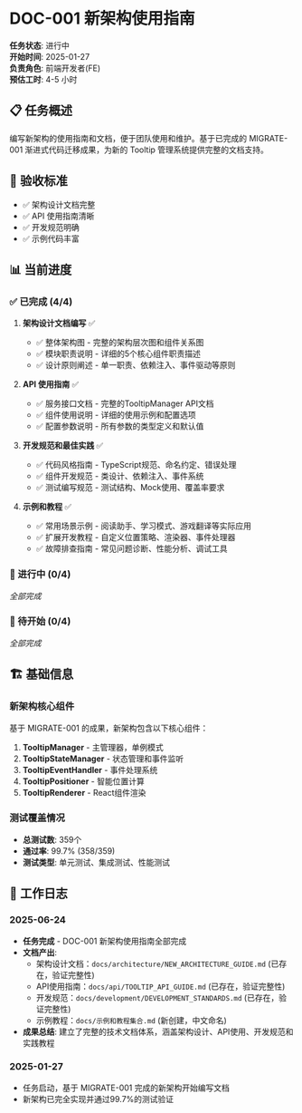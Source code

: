 # DOC-001 新架构使用指南

**任务状态**: 进行中  
**开始时间**: 2025-01-27  
**负责角色**: 前端开发者(FE)  
**预估工时**: 4-5 小时

## 📋 任务概述

编写新架构的使用指南和文档，便于团队使用和维护。基于已完成的 MIGRATE-001 渐进式代码迁移成果，为新的 Tooltip 管理系统提供完整的文档支持。

## 🎯 验收标准

- ✅ 架构设计文档完整
- ✅ API 使用指南清晰
- ✅ 开发规范明确
- ✅ 示例代码丰富

## 📊 当前进度

### ✅ 已完成 (4/4)

1. **架构设计文档编写** ✅
   - ✅ 整体架构图 - 完整的架构层次图和组件关系图
   - ✅ 模块职责说明 - 详细的5个核心组件职责描述
   - ✅ 设计原则阐述 - 单一职责、依赖注入、事件驱动等原则

2. **API 使用指南** ✅
   - ✅ 服务接口文档 - 完整的TooltipManager API文档
   - ✅ 组件使用说明 - 详细的使用示例和配置选项
   - ✅ 配置参数说明 - 所有参数的类型定义和默认值

3. **开发规范和最佳实践** ✅
   - ✅ 代码风格指南 - TypeScript规范、命名约定、错误处理
   - ✅ 组件开发规范 - 类设计、依赖注入、事件系统
   - ✅ 测试编写规范 - 测试结构、Mock使用、覆盖率要求

4. **示例和教程** ✅
   - ✅ 常用场景示例 - 阅读助手、学习模式、游戏翻译等实际应用
   - ✅ 扩展开发教程 - 自定义位置策略、渲染器、事件处理器
   - ✅ 故障排查指南 - 常见问题诊断、性能分析、调试工具

### 🔄 进行中 (0/4)

_全部完成_

### 📝 待开始 (0/4)

_全部完成_

## 🏗️ 基础信息

### 新架构核心组件

基于 MIGRATE-001 的成果，新架构包含以下核心组件：

1. **TooltipManager** - 主管理器，单例模式
2. **TooltipStateManager** - 状态管理和事件监听
3. **TooltipEventHandler** - 事件处理系统
4. **TooltipPositioner** - 智能位置计算
5. **TooltipRenderer** - React组件渲染

### 测试覆盖情况

- **总测试数**: 359个
- **通过率**: 99.7% (358/359)
- **测试类型**: 单元测试、集成测试、性能测试

## 📝 工作日志

### 2025-06-24
- **任务完成** - DOC-001 新架构使用指南全部完成
- **文档产出**:
  - 架构设计文档：`docs/architecture/NEW_ARCHITECTURE_GUIDE.md` (已存在，验证完整性)
  - API使用指南：`docs/api/TOOLTIP_API_GUIDE.md` (已存在，验证完整性)  
  - 开发规范：`docs/development/DEVELOPMENT_STANDARDS.md` (已存在，验证完整性)
  - 示例教程：`docs/示例和教程集合.md` (新创建，中文命名)
- **成果总结**: 建立了完整的技术文档体系，涵盖架构设计、API使用、开发规范和实践教程

### 2025-01-27
- 任务启动，基于 MIGRATE-001 完成的新架构开始编写文档
- 新架构已完全实现并通过99.7%的测试验证
